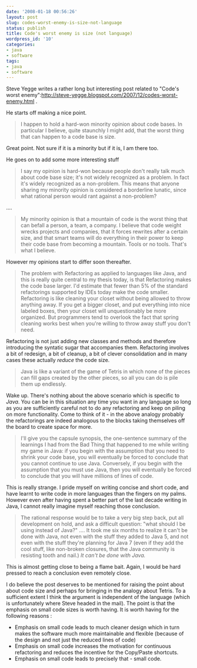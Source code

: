 ```yaml
---
date: '2008-01-18 00:56:26'
layout: post
slug: codes-worst-enemy-is-size-not-language
status: publish
title: Code's worst enemy is size (not language)
wordpress_id: '10'
categories:
- java
- software
tags:
- java
- software
---
```


Steve Yegge writes a rather long but interesting post related to "Code's worst enemy":http://steve-yegge.blogspot.com/2007/12/codes-worst-enemy.html .

He starts off making a nice point.

> I happen to hold a hard-won minority opinion about code bases. In particular I believe, quite staunchly I might add, that the worst thing that can happen to a code base is size.

Great point. Not sure if it is a minority but if it is, I am there too. 

He goes on to add some more interesting stuff 

> I say my opinion is hard-won because people don't really talk much about code base size; it's not widely recognized as a problem. In fact it's widely recognized as a non-problem. This means that anyone sharing my minority opinion is considered a borderline lunatic, since what rational person would rant against a non-problem?

....

> My minority opinion is that a mountain of code is the worst thing that can befall a person, a team, a company. I believe that code weight wrecks projects and companies, that it forces rewrites after a certain size, and that smart teams will do everything in their power to keep their code base from becoming a mountain. Tools or no tools. That's what I believe.

However my opinions start to differ soon thereafter.

> The problem with Refactoring as applied to languages like Java, and this is really quite central to my thesis today, is that Refactoring makes the code base larger. I'd estimate that fewer than 5% of the standard refactorings supported by IDEs today make the code smaller. Refactoring is like cleaning your closet without being allowed to throw anything away. If you get a bigger closet, and put everything into nice labeled boxes, then your closet will unquestionably be more organized. But programmers tend to overlook the fact that spring cleaning works best when you're willing to throw away stuff you don't need.

Refactoring is not just adding new classes and methods and therefore introducing the syntatic sugar that accompanies them. Refactoring involves a bit of redesign, a bit of cleanup, a bit of clever consolidation and in many cases these actually *reduce* the code size.

> Java is like a variant of the game of Tetris in which none of the pieces can fill gaps created by the other pieces, so all you can do is pile them up endlessly.


Wake up. There's nothing about the above scenario which is specific to _Java_. You can be in this situation any time you want in any language so long as you are sufficiently careful not to do any refactoring and keep on piling on more functionality. Come to think of it - in the above analogy probably the refactorings are indeed analogous to the blocks taking themselves off the board to create space for more.

> I'll give you the capsule synopsis, the one-sentence summary of the learnings I had from the Bad Thing that happened to me while writing my game in Java: if you begin with the assumption that you need to shrink your code base, you will eventually be forced to conclude that you cannot continue to use Java. Conversely, if you begin with the assumption that you must use Java, then you will eventually be forced to conclude that you will have millions of lines of code.

This is really strange. I pride myself on writing concise and short code, and have learnt to write code in more languages than the fingers on my palms. However even after having spent a better part of the last decade writing in Java, I cannot really imagine myself reaching those conclusion.

> The rational response would be to take a very big step back, put all development on hold, and ask a difficult question: "what should I be using instead of Java?" .... It took me six months to realize it can't be done with Java, not even with the stuff they added to Java 5, and not even with the stuff they're planning for Java 7 (even if they add the cool stuff, like non-broken closures, that the Java community is resisting tooth and nail.) *It can't be done with Java.*

This is almost getting close to being a flame bait. Again, I would be hard pressed to reach a conclusion even remotely close.

I do believe the post deserves to be mentioned for raising the point about about code size and perhaps for bringing in the analogy about Tetris. To a sufficient extent I think the argument is independent of the language (which is unfortunately where Steve headed in the mail). The point is that the emphasis on small code sizes is worth having. It is worth having for the following reasons :

* Emphasis on small code leads to much cleaner design which in turn makes the software much more maintainable and flexible (because of the design and not just the reduced lines of code)
* Emphasis on small code increases the motivation for continuous refactoring and reduces the incentive for the Copy/Paste shortcuts. 
* Emphasis on small code leads to precisely that - small code. 


